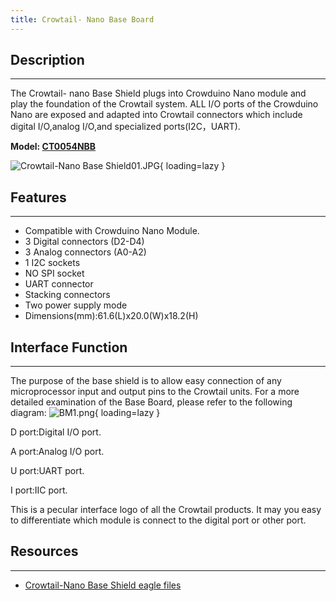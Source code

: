 ```yaml
---
title: Crowtail- Nano Base Board
---
```


## Description
-----------

The Crowtail- nano Base Shield plugs into Crowduino Nano module and play the foundation of the Crowtail system. ALL I/O ports of the Crowduino Nano are exposed and adapted into Crowtail connectors which include digital I/O,analog I/O,and specialized ports(I2C，UART).

**Model: [CT0054NBB](http://www.elecrow.com/crowtailnano-base-board-v10-p-1513.html)**

![Crowtail-Nano Base Shield01.JPG](https://wiki.elecrow.com/images/thumb/6/6e/Crowtail-Nano_Base_Shield01.JPG/600px-Crowtail-Nano_Base_Shield01.JPG){ loading=lazy }

## Features
--------

- Compatible with Crowduino Nano Module.
- 3 Digital connectors (D2-D4)
- 3 Analog connectors (A0-A2)
- 1 I2C sockets
- NO SPI socket
- UART connector
- Stacking connectors
- Two power supply mode
- Dimensions(mm):61.6(L)x20.0(W)x18.2(H)

## Interface Function
------------------

The purpose of the base shield is to allow easy connection of any microprocessor input and output pins to the Crowtail units. For a more detailed examination of the Base Board, please refer to the following diagram:
![BM1.png](https://wiki.elecrow.com/images/thumb/b/b1/BM1.png/600px-BM1.png){ loading=lazy }

D port:Digital I/O port.

A port:Analog I/O port.

U port:UART port.

I port:IIC port.

This is a pecular interface logo of all the Crowtail products. It may you easy to differentiate which module is connect to the digital port or other port.

## Resources
---------

- [Crowtail-Nano Base Shield eagle files](./files/Crowtail-Nano-Base-Board-Eagle-files-zip.md)